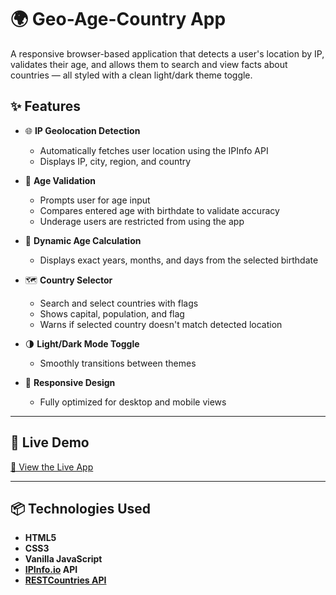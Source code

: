 # 🌍 Geo-Age-Country App

A responsive browser-based application that detects a user's location by IP, validates their age, and allows them to search and view facts about countries — all styled with a clean light/dark theme toggle.

## ✨ Features

- 🌐 **IP Geolocation Detection**
  - Automatically fetches user location using the IPInfo API
  - Displays IP, city, region, and country

- 🎂 **Age Validation**
  - Prompts user for age input
  - Compares entered age with birthdate to validate accuracy
  - Underage users are restricted from using the app

- 📅 **Dynamic Age Calculation**
  - Displays exact years, months, and days from the selected birthdate

- 🗺️ **Country Selector**
  - Search and select countries with flags
  - Shows capital, population, and flag
  - Warns if selected country doesn't match detected location

- 🌗 **Light/Dark Mode Toggle**
  - Smoothly transitions between themes

- 📱 **Responsive Design**
  - Fully optimized for desktop and mobile views

---

## 🚀 Live Demo

[🔗 View the Live App](https://globallocationfinder.netlify.app/)

---

## 📦 Technologies Used

- **HTML5**
- **CSS3** 
- **Vanilla JavaScript**
- **[IPInfo.io](https://ipinfo.io/) API**
- **[RESTCountries API](https://restcountries.com/)**

